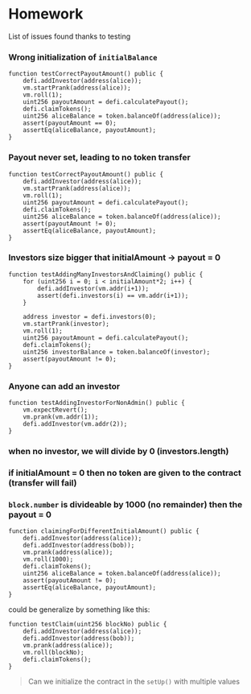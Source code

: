 # Homework

List of issues found thanks to testing

### Wrong initialization of `initialBalance`

```
function testCorrectPayoutAmount() public {
    defi.addInvestor(address(alice));
    vm.startPrank(address(alice));
    vm.roll(1);
    uint256 payoutAmount = defi.calculatePayout();
    defi.claimTokens();
    uint256 aliceBalance = token.balanceOf(address(alice));
    assert(payoutAmount == 0);
    assertEq(aliceBalance, payoutAmount);
}
```

### Payout never set, leading to no token transfer

```
function testCorrectPayoutAmount() public {
    defi.addInvestor(address(alice));
    vm.startPrank(address(alice));
    vm.roll(1);
    uint256 payoutAmount = defi.calculatePayout();
    defi.claimTokens();
    uint256 aliceBalance = token.balanceOf(address(alice));
    assert(payoutAmount != 0);
    assertEq(aliceBalance, payoutAmount);
}
```

### Investors size bigger that initialAmount -> payout = 0

```
function testAddingManyInvestorsAndClaiming() public {
    for (uint256 i = 0; i < initialAmount*2; i++) {
        defi.addInvestor(vm.addr(i+1));
        assert(defi.investors(i) == vm.addr(i+1));
    }

    address investor = defi.investors(0);
    vm.startPrank(investor);
    vm.roll(1);
    uint256 payoutAmount = defi.calculatePayout();
    defi.claimTokens();
    uint256 investorBalance = token.balanceOf(investor);
    assert(payoutAmount != 0);
}
```

### Anyone can add an investor

```
function testAddingInvestorForNonAdmin() public {
    vm.expectRevert();
    vm.prank(vm.addr(1));
    defi.addInvestor(vm.addr(2));
}
```

### when no investor, we will divide by 0 (investors.length)

### if initialAmount = 0 then no token are given to the contract (transfer will fail)

### `block.number` is divideable by 1000 (no remainder) then the payout = 0

```
function claimingForDifferentInitialAmount() public {
    defi.addInvestor(address(alice));
    defi.addInvestor(address(bob));
    vm.prank(address(alice));
    vm.roll(1000);
    defi.claimTokens();
    uint256 aliceBalance = token.balanceOf(address(alice));
    assert(payoutAmount != 0);
    assertEq(aliceBalance, payoutAmount);
}
```

could be generalize by something like this:
```
function testClaim(uint256 blockNo) public {
    defi.addInvestor(address(alice));
    defi.addInvestor(address(bob));
    vm.prank(address(alice));
    vm.roll(blockNo);
    defi.claimTokens();
}
```

> Can we initialize the contract in the `setUp()` with multiple values